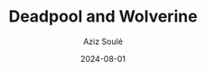 ---
author: ["Aziz Soulé"]
title: "Deadpool and Wolverine"
date: "2024-08-01"
description: "Deadpool and Wolverine are two of the most popular characters in the Marvel Universe. They are both mutants, but they are very different in terms of personality and powers. Deadpool is known for his sense of humor and his ability to heal quickly, while Wolverine is known for his fierce temper and his retractable claws. Despite their differences, they have a lot in common, and they have appeared together in several comic books and movies. In this article, we will take a closer look at the relationship between Deadpool and Wolverine, and explore why they are such a popular duo."
tags: ["Deadpool", "Wolverine", "Marvel", "Comics", "Movies"]
---